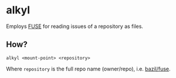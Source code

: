 # alkyl #

Employs [FUSE](https://en.wikipedia.org/wiki/Filesystem_in_Userspace) for reading issues of a repository as files.

## How? ##

```
alkyl <mount-point> <repository>
```

Where `repository` is the full repo name (owner/repo), i.e. [bazil/fuse](https://github.com/bazil/fuse).
